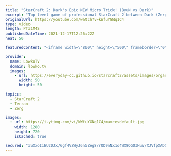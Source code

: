 ```yaml
---
title: "StarCraft 2: Dark's Epic NEW Micro Trick! (ByuN vs Dark)"
excerpt: "Top level game of professional StarCraft 2 between Dark (Zerg) and ByuN (Terran). In this match Dark showcases a new micro trick that he has been working on.  Maru vs Reynor: https://youtu.be/dnRMCwdGUVM Dark vs Cure: https://youtu.be/HLMd5CcpIz0  Support my work on Patreon: http://www.patreon.com/lowkotv"
originalUrl: https://youtube.com/watch?v=kWfuYGNq1C4
type: video
length: PT31M4S
publishedDateTime: 2021-12-17T12:26:22Z
heat: 50

featuredContent: "<iframe width=\"800\" height=\"500\" frameborder=\"0\" src=\"https://www.youtube.com/embed/kWfuYGNq1C4\" allow=\"accelerometer; autoplay; encrypted-media; gyroscope; picture-in-picture\" allowfullscreen></iframe>"

provider:
  name: LowkoTV
  domain: lowko.tv
  images:
    - url: https://everyday-cc.github.io/starcraft2/assets/images/organizations/lowko.tv-50x50.jpg
      width: 50
      height: 50

topics:
  - StarCraft 2
  - Terran
  - Zerg

images:
  - url: https://i.ytimg.com/vi/kWfuYGNq1C4/maxresdefault.jpg
    width: 1280
    height: 720
    isCached: true

secured: "3uXxoIiEU2DJx/6gf4VZWyJ6n5Zeg8/rOD9nNx1o4WX8OGOIHuV/XJVfpXADGv1rEr/Y4EvVBIJ7nutFxWyIfPW6Rw7TXKsrcnadyaCYnukjF1NV4JrxXigYUnjnafS5mspt2Sob54ERsDyNzENBucVK1Mf3NXvftGKol1GAmsq9DJc7zhv1kyRPNWsipTyPspmH+lTKwFE6zxOyN8Q+mSk8T2FpSZB06qt4WIaK/IvRaVApcfzLhWoMfkoNS1jmfI8v4/ftIH+WVoviWqKs7dAwqwyAaxrPcBxaYRyyup7M3v9fxs4wEVMzvXRVzyg8fDI26EaBgS9VJLEH4l+I2fjm7OfL41XOmbNiO/EdQof/YYYiQuiJioKcEpKMNd/z/zmllQXKZUU3tPPNoHAF/0sgQcMKMzMCPBChAuDIFGE=;oQUrAsBTQjd88i5TBvinFg=="
---
```


